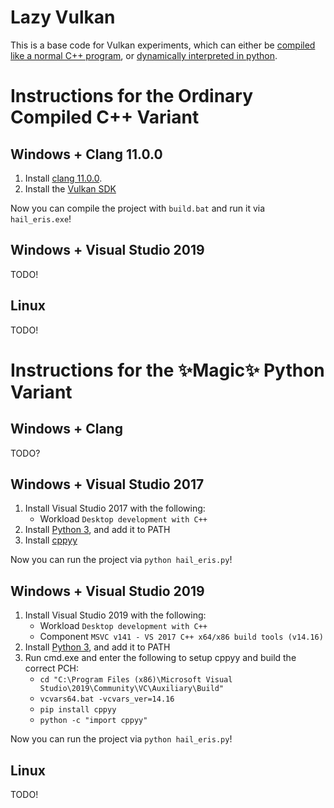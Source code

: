 # Lazy Vulkan

This is a base code for Vulkan experiments, which can either be [compiled like a
normal C++ program](#instructions-for-the-ordinary-compiled-c-variant),
or [dynamically interpreted in python](#instructions-for-the-magic-python-variant).

# Instructions for the Ordinary Compiled C++ Variant
## Windows + Clang 11.0.0

 1. Install [clang 11.0.0](https://releases.llvm.org/download.html).
 2. Install the [Vulkan SDK](https://www.lunarg.com/vulkan-sdk/)

Now you can compile the project with `build.bat` and run it via `hail_eris.exe`!

## Windows + Visual Studio 2019
TODO!

## Linux
TODO!

# Instructions for the ✨Magic✨ Python Variant
## Windows + Clang
TODO?

## Windows + Visual Studio 2017
 1. Install Visual Studio 2017 with the following:
    * Workload `Desktop development with C++`
 2. Install [Python 3](https://www.python.org/downloads/), and add it to PATH
 3. Install [cppyy](https://cppyy.readthedocs.io/en/latest/installation.html)

Now you can run the project via `python hail_eris.py`!

## Windows + Visual Studio 2019
 1. Install Visual Studio 2019 with the following:
    * Workload `Desktop development with C++`
    * Component  `MSVC v141 - VS 2017 C++ x64/x86 build tools (v14.16)`
 2. Install [Python 3](https://www.python.org/downloads/), and add it to PATH
 3. Run cmd.exe and enter the following to setup cppyy and build the correct PCH:
    * `cd "C:\Program Files (x86)\Microsoft Visual Studio\2019\Community\VC\Auxiliary\Build"`
    * `vcvars64.bat -vcvars_ver=14.16`
    * `pip install cppyy`
    * `python -c "import cppyy"`

Now you can run the project via `python hail_eris.py`!

## Linux
TODO!
